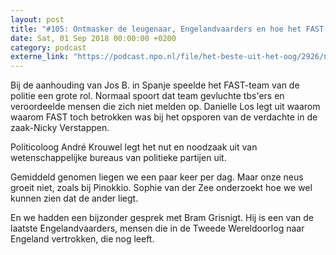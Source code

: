 ```yaml
---
layout: post
title: "#105: Ontmasker de leugenaar, Engelandvaarders en hoe het FAST-team werkt"
date: Sat, 01 Sep 2018 00:00:00 +0200
category: podcast
externe_link: "https://podcast.npo.nl/file/het-beste-uit-het-oog/2926/nporadio1_het-beste-uit-het-oog_20180901_105-ontmasker-de-leugenaar-engelandvaarders-en-hoe-het-fast-team-werkt.mp3"
---
```


Bij de aanhouding van Jos B. in Spanje speelde het FAST-team van de politie een grote rol. Normaal spoort dat team gevluchte tbs'ers en veroordeelde mensen die zich niet melden op. Danielle Los legt uit waarom waarom FAST toch betrokken was bij het opsporen van de verdachte in de zaak-Nicky Verstappen.

Politicoloog André Krouwel legt het nut en noodzaak uit van wetenschappelijke bureaus van politieke partijen uit.

Gemiddeld genomen liegen we een paar keer per dag. Maar onze neus groeit niet, zoals bij Pinokkio. Sophie van der Zee onderzoekt hoe we wel kunnen zien dat de ander liegt.

En we hadden een bijzonder gesprek met Bram Grisnigt. Hij is een van de laatste Engelandvaarders, mensen die in de Tweede Wereldoorlog naar Engeland vertrokken, die nog leeft.
